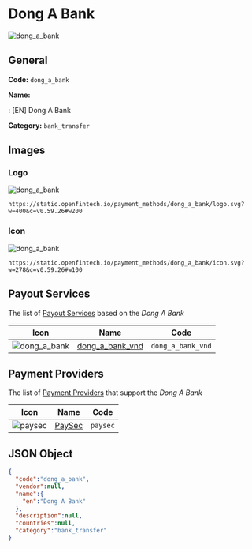 
# Dong A Bank 
![dong_a_bank](https://static.openfintech.io/payment_methods/dong_a_bank/logo.svg?w=400&c=v0.59.26#w200)  

## General 
**Code:** `dong_a_bank` 
 
**Name:** 
 
:	[EN] Dong A Bank 
 
**Category:** `bank_transfer` 
 

## Images 

### Logo 
![dong_a_bank](https://static.openfintech.io/payment_methods/dong_a_bank/logo.svg?w=400&c=v0.59.26#w200)  

```
https://static.openfintech.io/payment_methods/dong_a_bank/logo.svg?w=400&c=v0.59.26#w200
```  

### Icon 
![dong_a_bank](https://static.openfintech.io/payment_methods/dong_a_bank/icon.svg?w=278&c=v0.59.26#w100)  

```
https://static.openfintech.io/payment_methods/dong_a_bank/icon.svg?w=278&c=v0.59.26#w100
```  

## Payout Services 
 
The list of [Payout Services](/payout-services/) based on the _Dong A Bank_ 

|Icon|Name|Code| 
|:---:|:---:|:---:| 
|![dong_a_bank](https://static.openfintech.io/payout_methods/dong_a_bank/icon.svg?w=278&c=v0.59.26#w40) |[dong_a_bank_vnd](/payout-services/dong_a_bank_vnd/)|`dong_a_bank_vnd`| 
 

## Payment Providers 
 
The list of [Payment Providers](/payment-providers/) that support the _Dong A Bank_ 

|Icon|Name|Code| 
|:---:|:---:|:---:| 
|![paysec](https://static.openfintech.io/payment_providers/paysec/icon.svg?w=278&c=v0.59.26#w100) |[PaySec](/payment-providers/paysec/)|`paysec`| 
 

## JSON Object 

```json
{
  "code":"dong_a_bank",
  "vendor":null,
  "name":{
    "en":"Dong A Bank"
  },
  "description":null,
  "countries":null,
  "category":"bank_transfer"
}
```  
